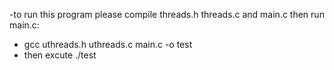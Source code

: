 -to run this program please compile threads.h threads.c and main.c then run main.c:
- gcc uthreads.h uthreads.c main.c -o test
- then excute ./test
